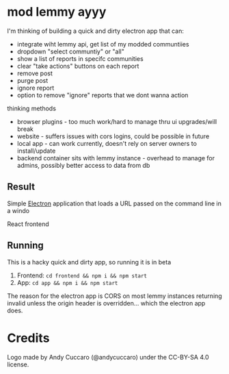 # mod lemmy ayyy

I'm thinking of building a quick and dirty electron app that can:
- integrate wiht lemmy api, get list of my modded communtiies
- dropdown "select communtiy" or "all"
- show a list of reports in specifc communities
- clear "take actions" buttons on each report
 - remove post
 - purge post
 - ignore report
- option to remove "ignore" reports that we dont wanna action


thinking methods

 - browser plugins - too much work/hard to manage thru ui upgrades/will break
 - website  - suffers issues with cors logins, could be possible in future
 - local app - can work currently, doesn't rely on server owners to install/update
 - backend container sits with lemmy instance - overhead to manage for admins, possibly better access to data from db

## Result 

Simple [Electron](http://electron.atom.io) application that loads a URL
passed on the command line in a windo

React frontend


## Running

This is a hacky quick and dirty app, so running it is in beta

1. Frontend: `cd frontend && npm i && npm start`
2. App: `cd app && npm i && npm start`

The reason for the electron app is CORS on most lemmy instances returning invalid unless the origin header is overridden... which the electron app does.


# Credits

Logo made by Andy Cuccaro (@andycuccaro) under the CC-BY-SA 4.0 license.

